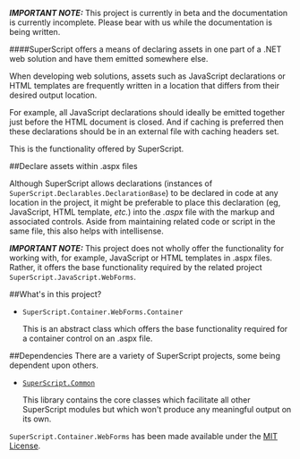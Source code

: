 _**IMPORTANT NOTE:**_ This project is currently in beta and the documentation is currently incomplete. Please bear with us while the documentation is being written.

####SuperScript offers a means of declaring assets in one part of a .NET web solution and have them emitted somewhere else.


When developing web solutions, assets such as JavaScript declarations or HTML templates are frequently written in a location that differs from their desired output location.

For example, all JavaScript declarations should ideally be emitted together just before the HTML document is closed. And if caching is preferred then these declarations should be in an external file with caching headers set.

This is the functionality offered by SuperScript.

##Declare assets within .aspx files

Although SuperScript allows declarations (instances of `SuperScript.Declarables.DeclarationBase`) to be declared in code at 
any location in the project, it might be preferable to place this declaration (eg, JavaScript, HTML template, _etc._) into 
the _.aspx_ file with the markup and associated controls. Aside from maintaining related code or script in the same file, this 
also helps with intellisense.

_**IMPORTANT NOTE:**_ This project does not wholly offer the functionality for working with, for example, JavaScript or HTML templates in .aspx files. Rather, it offers the base functionality required by the related project `SuperScript.JavaScript.WebForms`.


##What's in this project?

* `SuperScript.Container.WebForms.Container`

  This is an abstract class which offers the base functionality required for a container control on an .aspx file.



##Dependencies
There are a variety of SuperScript projects, some being dependent upon others.

* [`SuperScript.Common`](https://github.com/Supertext/SuperScript.Common)

  This library contains the core classes which facilitate all other SuperScript modules but which won't produce any meaningful output on its own.
  

`SuperScript.Container.WebForms` has been made available under the [MIT License](https://github.com/Supertext/SuperScript.Container.WebForms/blob/master/LICENSE).
